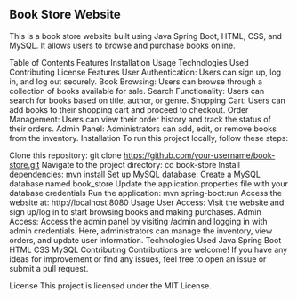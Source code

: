 ## Book Store Website
This is a book store website built using Java Spring Boot, HTML, CSS, and MySQL. It allows users to browse and purchase books online.

Table of Contents
Features
Installation
Usage
Technologies Used
Contributing
License
Features
User Authentication: Users can sign up, log in, and log out securely.
Book Browsing: Users can browse through a collection of books available for sale.
Search Functionality: Users can search for books based on title, author, or genre.
Shopping Cart: Users can add books to their shopping cart and proceed to checkout.
Order Management: Users can view their order history and track the status of their orders.
Admin Panel: Administrators can add, edit, or remove books from the inventory.
Installation
To run this project locally, follow these steps:

Clone this repository: git clone https://github.com/your-username/book-store.git
Navigate to the project directory: cd book-store
Install dependencies: mvn install
Set up MySQL database:
Create a MySQL database named book_store
Update the application.properties file with your database credentials
Run the application: mvn spring-boot:run
Access the website at: http://localhost:8080
Usage
User Access:
Visit the website and sign up/log in to start browsing books and making purchases.
Admin Access:
Access the admin panel by visiting /admin and logging in with admin credentials.
Here, administrators can manage the inventory, view orders, and update user information.
Technologies Used
Java Spring Boot
HTML
CSS
MySQL
Contributing
Contributions are welcome! If you have any ideas for improvement or find any issues, feel free to open an issue or submit a pull request.

License
This project is licensed under the MIT License.
